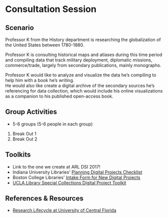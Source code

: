# Consultation Session

## Scenario
Professor K from the History department is researching the globalization of the United States between 1780-1880.   

Professor K is consulting historical maps and atlases during this time period and compiling data that track 
military deployment, diplomatic missions, commerce/trade, largely from secondary publications, mainly monographs.  

Professor K would like to analyze and visualize the data he’s compiling to help him with a book he’s writing.  
He would also like create a digital archive of the secondary sources he’s referencing for data collection, 
which would include his online visualizations as a companion to his published open-access book. 

## Group Activities
* 5-6 groups (5-6 people in each group)
1. Break Out 1
2. Break Out 2

## Toolkits
* Link to the one we create at ARL DSI 2017!
* Indiana University Libraries' [Planning Digital Projects Checklist](https://libraries.indiana.edu/file/planning-digital-projects-pdf)
* Boston College Libraries' [Intake Form for New Digital Projects](https://docs.google.com/document/d/1Csylr_xPFEL3auFRy3k6Kv3cnXCie8Vt6LIaBoRxtKM/edit)
* [UCLA Library Special Collections Digital Project Toolkit](http://www.library.ucla.edu/special-collections/programs-projects/digital-projects-special-collections)

## References & Resources
* [Research Lifecycle at University of Central Florida](http://library.ucf.edu/about/departments/scholarly-communication/research-lifecycle/) 

